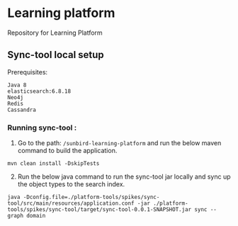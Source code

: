 # Learning platform 

Repository for Learning Platform

## Sync-tool local setup

Prerequisites:

    Java 8
    elasticsearch:6.8.18
    Neo4j
    Redis
    Cassandra
    
### Running sync-tool :
1. Go to the path: ```/sunbird-learning-platform``` and run the below maven command to build the application.
```shell
mvn clean install -DskipTests
```
2. Run the below java command to run the sync-tool jar locally and sync up the object types to the search index.
```shell
java -Dconfig.file=./platform-tools/spikes/sync-tool/src/main/resources/application.conf -jar ./platform-tools/spikes/sync-tool/target/sync-tool-0.0.1-SNAPSHOT.jar sync --graph domain
```
